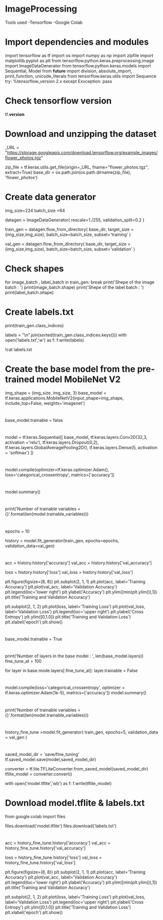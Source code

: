 # ImageProcessing

Tools used
  -Tensorflow
  -Google Colab
 
# Import dependencies and modules

import tensorflow as tf
import os
import numpy as np
import zipfile
import matplotlib.pyplot as plt
from tensorflow.python.keras.preprocessing.image import ImageDataGenerator
from tensorflow.python.keras.models import Sequential, Model
from __future__ import division, absolute_import, print_function, unicode_literals
from tensorflow.keras.utils import Sequence
try:
  %tensorflow_version 2.x
except Exvception:
  pass
  
 # Check tensorflow version
 
tf.__version__ 


# Download and unzipping the dataset

_URL = "https://storage.googleapis.com/download.tensorflow.org/example_images/flower_photos.tgz"

zip_file = tf.keras.utils.get_file(origin=_URL, fname="flower_photos.tgz", extract=True)
base_dir = os.path.join(os.path.dirname(zip_file), 'flower_photos')

# Create data generator

img_size=224
batch_size =64

datagen = ImageDataGenerator(
    rescale=1./255,
    validation_split=0.2
)

train_gen = datagen.flow_from_directory(
    base_dir,
    target_size = (img_size,img_size),
    batch_size=batch_size,
    subset='training'
)

val_gen = datagen.flow_from_directory(
    base_dir,
    target_size = (img_size,img_size),
    batch_size=batch_size,
    subset='validation'
)

# Check shapes

for image_batch , label_batch in train_gen:
  break
print('Shepe of the image batch : ')
print(image_batch.shape)
print('Shepe of the label batch : ')
print(label_batch.shape)

# Create labels.txt

print(train_gen.class_indices)

labels = "\n".join(sorted(train_gen.class_indices.keys()))
with open('labels.txt','w') as f:
  f.write(labels)
  
!cat labels.txt


# Create the base model from the pre-trained model MobileNet V2
img_shape = (img_size, img_size, 3)
base_model = tf.keras.applications.MobileNetV2(input_shape=img_shape,
                                              include_top=False, 
                                              weights='imagenet')
                                              
 #
 base_model.trainable = false
 
 #
 model = tf.keras.Sequential([
  base_model,
  tf.keras.layers.Conv2D(32,3, activation ='relu'),
  tf.keras.layers.Dropout(0,2),
  tf.keras.layers.GlobalAveragePooling2D(),
  tf.keras.layers.Dense(5, activation = 'softmax')
])

#
model.compile(optimizer=tf.keras.optimizer.Adam(),
              loss='categorical_crossentropy',
              matrics=['accuracy'])
              
#
model.summary()

#
print('Number of trainable variables = {}'.format(len(model.trainable_variables)))

#
epochs = 10

history = model.fit_generator(train_gen,
                              epochs=epochs,
                              validation_data=val_gen)
                              
#
acc = history.history['accuracy']
val_acc = history.history['val_accuracy']

loss = history.history['loss']
val_loss = history.history['val_loss']

plt.figure(figsize=(8, 8))
plt.subplot(2, 1, 1)
plt.plot(acc, label='Training Accuracy')
plt.plot(val_acc, label='Validation Accuracy')
plt.legend(loc='lower right')
plt.ylabel('Accuracy')
plt.ylim([min(plt.ylim()),1])
plt.title('Training and Validation Accuracy')

plt.subplot(2, 1, 2)
plt.plot(loss, label='Training Loss')
plt.plot(val_loss, label='Validation Loss')
plt.legend(loc='upper right')
plt.ylabel('Cross Entropy')
plt.ylim([0,1.0])
plt.title('Training and Validation Loss')
plt.xlabel('epoch')
plt.show()

#
base_model.trainable = True

#
print('Number of layers in the base model : ', len(base_model.layers))
fine_tune_at = 100

for layer in base.mode.layers[:fine_tune_at]:
  layer.trainable = False

#
model.compile(loss='categorical_crossentropy',
              optimizer = tf.keras.optimizer.Adam(1e-5),
              matrics=['accuracy'])
model.summary()            
              
#
print('Number of trainable variables = {}'.format(len(model.trainable_variables)))

#
history_fine_tune =model.fit_generator(
    train_gen,
    epochs=5,
    validation_data = val_gen
)

#
saved_model_dir = 'save/fine_tuning'
tf.saved_model.save(model,saved_model_dir)

converter = tf.lite.TFLiteConverter.from_saved_model(saved_model_dir)
tflite_model = converter.convert()

with open('model.tflite','wb') as f:
  f.write(tflite_model)
  
# Download model.tflite & labels.txt
from google.colab import files

files.download('model.tflite')
files.download('labels.txt')


#
acc = history_fine_tune.history['accuracy']
val_acc = history_fine_tune.history['val_accuracy']

loss = history_fine_tune.history['loss']
val_loss = history_fine_tune.history['val_loss']

plt.figure(figsize=(8, 8))
plt.subplot(2, 1, 1)
plt.plot(acc, label='Training Accuracy')
plt.plot(val_acc, label='Validation Accuracy')
plt.legend(loc='lower right')
plt.ylabel('Accuracy')
plt.ylim([min(plt.ylim()),1])
plt.title('Training and Validation Accuracy')

plt.subplot(2, 1, 2)
plt.plot(loss, label='Training Loss')
plt.plot(val_loss, label='Validation Loss')
plt.legend(loc='upper right')
plt.ylabel('Cross Entropy')
plt.ylim([0,1.0])
plt.title('Training and Validation Loss')
plt.xlabel('epoch')
plt.show()





 





